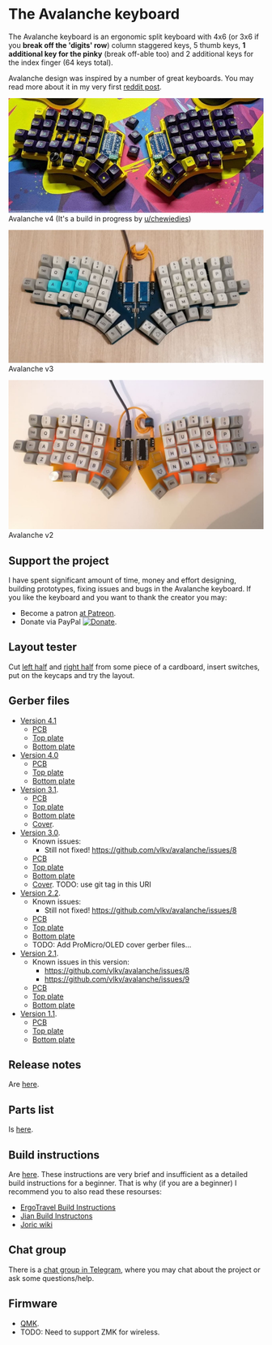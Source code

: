# The Avalanche keyboard

The Avalanche keyboard is an ergonomic split keyboard with 4x6 (or 3x6 if you **break off the 'digits' row**) column staggered keys,
5 thumb keys, **1 additional key for the pinky** (break off-able too) and 2 additional keys for the index finger (64 keys total).

Avalanche design was inspired by a number of great keyboards. You may read more about it
in my very first [reddit post](https://www.reddit.com/r/MechanicalKeyboards/comments/mkwddp/introducing_the_avalanche_yet_another_one_ergo/).

![The Avalanche keyboard v4](/images/avalanche_v4-1.jpg)
Avalanche v4 (It's a build in progress by [u/chewiedies](https://www.reddit.com/user/chewiedies))

![The Avalanche keyboard v3](/images/avalanche_v3-0.jpg)
Avalanche v3

![The Avalanche keyboard v2](/images/avalanche_v2-0.jpg)
Avalanche v2

## Support the project

I have spent significant amount of time, money and effort designing, building prototypes, fixing issues and bugs in
the Avalanche keyboard. If you like the keyboard and you want to thank the creator you may:
* Become a patron [at Patreon](https://www.patreon.com/vitvlkv).
* Donate via PayPal [![Donate](https://img.shields.io/badge/Donate-PayPal-green.svg)](https://www.paypal.com/cgi-bin/webscr?cmd=_s-xclick&hosted_button_id=99MYK4CNR8DP2).


## Layout tester

Cut [left half](https://github.com/vlkv/avalanche/blob/master/layout_tester/pdf/Avalanche_v3_0_left_A4.pdf) and
[right half](https://github.com/vlkv/avalanche/blob/master/layout_tester/pdf/Avalanche_v3_0_right_A4.pdf)
from some piece of a cardboard, insert switches, put on the keycaps and try the layout.


## Gerber files

* [Version 4.1](https://github.com/vlkv/avalanche/tree/v4.1)
  * [PCB](https://github.com/vlkv/avalanche/blob/v4.1/pcb/Gerbers_pcb_v4_1.zip)
  * [Top plate](https://github.com/vlkv/avalanche/blob/v4.1/plate_top/Gerbers_plate_top_v4_1.zip)
  * [Bottom plate](https://github.com/vlkv/avalanche/blob/v4.1/plate_bottom/Gerbers_plate_bottom_v4_1.zip)
* [Version 4.0](https://github.com/vlkv/avalanche/tree/v4.0)
  * [PCB](https://github.com/vlkv/avalanche/blob/v4.0/pcb/Gerbers_pcb_v4_0.zip)
  * [Top plate](https://github.com/vlkv/avalanche/blob/v4.0/plate_top/Gerbers_plate_top_v4_0.zip)
  * [Bottom plate](https://github.com/vlkv/avalanche/blob/v4.0/plate_bottom/Gerbers_plate_bottom_v4_0.zip)
* [Version 3.1](https://github.com/vlkv/avalanche/tree/v3.1).
  * [PCB](https://github.com/vlkv/avalanche/blob/v3.1/pcb/Gerbers_pcb_v3_1.zip)
  * [Top plate](https://github.com/vlkv/avalanche/blob/v3.1/plate_top/Gerbers_plate_top_v3_0.zip)
  * [Bottom plate](https://github.com/vlkv/avalanche/blob/v3.1/plate_bottom/Gerbers_plate_bottom_v3_0.zip)
  * [Cover](https://github.com/vlkv/avalanche/blob/v3.1/cover/Gerbers_cover_v3_0.zip).
* [Version 3.0](https://github.com/vlkv/avalanche/tree/v3.0).
  * Known issues:
    * Still not fixed! https://github.com/vlkv/avalanche/issues/8
  * [PCB](https://github.com/vlkv/avalanche/blob/v3.0/pcb/Gerbers_pcb_v3_0.zip)
  * [Top plate](https://github.com/vlkv/avalanche/blob/v3.0/plate_top/Gerbers_plate_top_v3_0.zip)
  * [Bottom plate](https://github.com/vlkv/avalanche/blob/v3.0/plate_bottom/Gerbers_plate_bottom_v3_0.zip)
  * [Cover](https://github.com/vlkv/avalanche/blob/master/cover/Gerbers_cover_v3_0.zip). TODO: use git tag in this URI
* [Version 2.2](https://github.com/vlkv/avalanche/tree/v2.2).
  * Known issues:
    * Still not fixed! https://github.com/vlkv/avalanche/issues/8
  * [PCB](https://github.com/vlkv/avalanche/blob/v2.2/pcb/Gerbers_pcb.zip)
  * [Top plate](https://github.com/vlkv/avalanche/blob/v2.2/plate_top/Gerbers_plate_top.zip)
  * [Bottom plate](https://github.com/vlkv/avalanche/blob/v2.2/plate_bottom/Gerbers_plate_bottom.zip)
  * TODO: Add ProMicro/OLED cover gerber files...
* [Version 2.1](https://github.com/vlkv/avalanche/tree/v2.1).
  * Known issues in this version:
    *  https://github.com/vlkv/avalanche/issues/8
    *  https://github.com/vlkv/avalanche/issues/9
  * [PCB](https://github.com/vlkv/avalanche/blob/v2.1/pcb/Gerbers_pcb.zip)
  * [Top plate](https://github.com/vlkv/avalanche/blob/v2.1/plate_top/Gerbers_plate_top.zip)
  * [Bottom plate](https://github.com/vlkv/avalanche/blob/v2.1/plate_bottom/Gerbers_plate_bottom.zip)
* [Version 1.1](https://github.com/vlkv/avalanche/tree/v1.1).
  * [PCB](https://github.com/vlkv/avalanche/blob/v1.1/pcb/Gerbers_pcb.zip)
  * [Top plate](https://github.com/vlkv/avalanche/blob/v1.1/plate_top/Gerbers_plate_top.zip)
  * [Bottom plate](https://github.com/vlkv/avalanche/blob/v1.1/plate_bottom/Gerbers_plate_bottom.zip)


## Release notes
Are [here](https://github.com/vlkv/avalanche/blob/master/release_notes.md).


## Parts list
Is [here](https://github.com/vlkv/avalanche/blob/master/parts_list.md).


## Build instructions

Are [here](https://github.com/vlkv/avalanche/blob/master/build_instructions.md). These instructions are very brief
and insufficient as a detailed build instructions for a beginner. That is why (if you are a beginner) I recommend you
to also read these resourses:
* [ErgoTravel Build Instructions](https://github.com/jpconstantineau/ErgoTravel/blob/master/BuildInstructions.md)
* [Jian Build Instructons](https://telegra.ph/Gajd-po-sborke-Jian-12-08)
* [Joric wiki](https://github.com/joric/jorne/wiki)


## Chat group
There is a [chat group in Telegram](https://t.me/avalanche_kb), where you may chat about the project or ask some questions/help.


## Firmware

* [QMK](https://github.com/vlkv/qmk_firmware/tree/master/keyboards/avalanche).
* TODO: Need to support ZMK for wireless.
